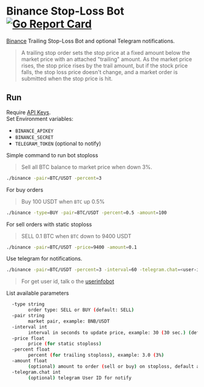# Binance Stop-Loss Bot [![Go Report Card](https://goreportcard.com/badge/github.com/giansalex/binance-stoploss)](https://goreportcard.com/report/github.com/giansalex/binance-stoploss)

[Binance](https://binance.com/) Trailing Stop-Loss Bot and optional Telegram notifications. 

> A trailing stop order sets the stop price at a fixed amount below the market price with an attached "trailing" amount. As the market price rises, the stop price rises by the trail amount, but if the stock price falls, the stop loss price doesn't change, and a market order is submitted when the stop price is hit.

## Run

Require [API Keys](https://www.binance.com/en/usercenter/settings/api-management).    
Set Environment variables:
- `BINANCE_APIKEY`
- `BINANCE_SECRET`
- `TELEGRAM_TOKEN` (optional to notify)

Simple command to run bot stoploss
> Sell all BTC balance to market price when down 3%.
```sh
./binance -pair=BTC/USDT -percent=3
```

For buy orders
> Buy 100 USDT when `BTC` up 0.5%
```sh
./binance -type=BUY -pair=BTC/USDT -percent=0.5 -amount=100
```

For sell orders with static stoploss
> SELL 0.1 BTC when `BTC` down to 9400 USDT
```sh
./binance -pair=BTC/USDT -price=9400 -amount=0.1
```

Use telegram for notifications.
```sh
./binance -pair=BTC/USDT -percent=3 -interval=60 -telegram.chat=<user-id>
```
> For get user id, talk o the [userinfobot](https://t.me/userinfobot)

List available parameters 
```sh
  -type string
        order type: SELL or BUY (default: SELL)
  -pair string
        market pair, example: BNB/USDT
  -interval int
        interval in seconds to update price, example: 30 (30 sec.) (default 30)
  -price float
        price (for static stoploss)
  -percent float
        percent (for trailing stoploss), example: 3.0 (3%)
  -amount float
        (optional) amount to order (sell or buy) on stoploss, default all balance
  -telegram.chat int
        (optional) telegram User ID for notify
```
